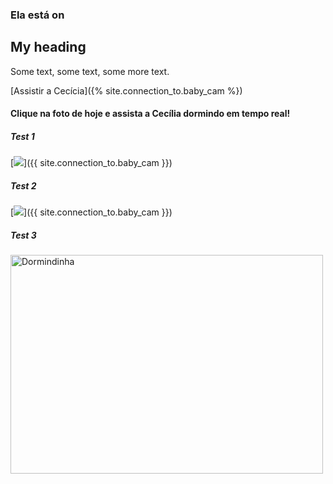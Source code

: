 ### Ela está on


<div class="aside">
<h2>My heading</h2>
<p>Some text, some text, some more text.</p>
</div>



[Assistir a Cecícia]({% site.connection_to.baby_cam %})

#### Clique na foto de hoje e assista a Cecília dormindo em tempo real!


##### Test 1
[![]({{site.baseurl}}/pics/deep_sleep.jpg)]({{ site.connection_to.baby_cam }})


##### Test 2
[<img src="{{site.baseurl}}/pics/deep_sleep.jpg">]({{ site.connection_to.baby_cam }})

##### Test 3
<img src="{{site.baseurl}}/pics/deep_sleep.jpg" alt="Dormindinha" width="500" height="350">
